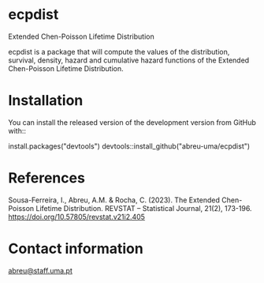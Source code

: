 
# ecpdist
Extended Chen-Poisson Lifetime Distribution

ecpdist is a package that will compute the values of the distribution, survival, density, hazard and cumulative hazard functions of the Extended Chen-Poisson Lifetime Distribution.

# Installation

You can install the released version of the development version from GitHub with::

install.packages("devtools")
devtools::install_github("abreu-uma/ecpdist")

# References

Sousa-Ferreira, I., Abreu, A.M. & Rocha, C. (2023). The Extended Chen-Poisson Lifetime Distribution. REVSTAT – Statistical Journal, 21(2), 173-196. https://doi.org/10.57805/revstat.v21i2.405

# Contact information

abreu@staff.uma.pt

